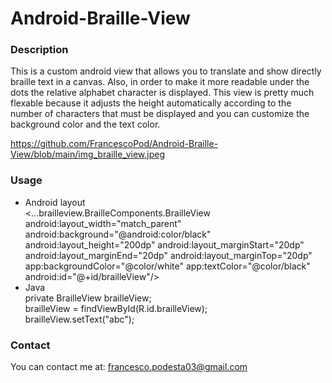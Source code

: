 # Android-Braille-View

### Description
This is a custom android view that allows you to translate and show directly braille text in a canvas.
Also, in order to make it more readable under the dots the relative alphabet character is displayed.
This view is pretty much flexable because it adjusts the height automatically according to the number of characters that must be displayed and you can customize the background color and the text color.

https://github.com/FrancescoPod/Android-Braille-View/blob/main/img_braille_view.jpeg

### Usage
* Android layout <br>
<...brailleview.BrailleComponents.BrailleView
        android:layout_width="match_parent"
        android:background="@android:color/black"
        android:layout_height="200dp"
        android:layout_marginStart="20dp"
        android:layout_marginEnd="20dp"
        android:layout_marginTop="20dp"
        app:backgroundColor="@color/white"
        app:textColor="@color/black"
        android:id="@+id/brailleView"/>
* Java <br>
private BrailleView brailleView; <br>
brailleView = findViewById(R.id.brailleView); <br>
brailleView.setText("abc"); <br>
  
### Contact
You can contact me at: francesco.podesta03@gmail.com



